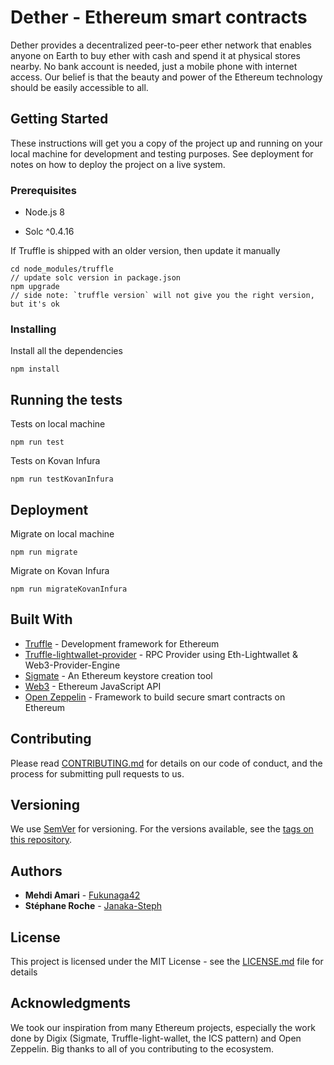 # Dether - Ethereum smart contracts

Dether provides a decentralized peer-to-peer ether network that enables anyone on Earth to buy ether
with cash and spend it at physical stores nearby. No bank account is needed, just a mobile phone with
internet access. Our belief is that the beauty and power of the Ethereum technology should be easily
accessible to all.

## Getting Started

These instructions will get you a copy of the project up and running on your local machine for development and testing purposes. See deployment for notes on how to deploy the project on a live system.

### Prerequisites

* Node.js 8

* Solc ^0.4.16 

If Truffle is shipped with an older version, then update it manually
```
cd node_modules/truffle
// update solc version in package.json
npm upgrade
// side note: `truffle version` will not give you the right version, but it's ok
```

### Installing

Install all the dependencies
```
npm install
```

## Running the tests

Tests on local machine
```
npm run test
```

Tests on Kovan Infura
```
npm run testKovanInfura
``` 

## Deployment

Migrate on local machine
```
npm run migrate
```

Migrate on Kovan Infura
```
npm run migrateKovanInfura
``` 

## Built With

* [Truffle](http://truffleframework.com) - Development framework for Ethereum
* [Truffle-lightwallet-provider](https://github.com/DigixGlobal/truffle-lightwallet-provider) - RPC Provider using Eth-Lightwallet & Web3-Provider-Engine
* [Sigmate](https://github.com/DigixGlobal/sigmate) - An Ethereum keystore creation tool 
* [Web3](https://github.com/ethereum/web3.js/) - Ethereum JavaScript API
* [Open Zeppelin](https://openzeppelin.org/) - Framework to build secure smart contracts on Ethereum

## Contributing

Please read [CONTRIBUTING.md](CONTRIBUTING.md) for details on our code of conduct, and the process for submitting pull requests to us.

## Versioning

We use [SemVer](http://semver.org/) for versioning. For the versions available, see the [tags on this repository](https://github.com/dethertech/dethercontracts/tags). 

## Authors

* **Mehdi Amari** - [Fukunaga42](https://github.com/Fukunaga42)
* **Stéphane Roche** - [Janaka-Steph](https://github.com/Janaka-Steph)

## License

This project is licensed under the MIT License - see the [LICENSE.md](LICENSE.md) file for details

## Acknowledgments

We took our inspiration from many Ethereum projects, especially the work done by Digix (Sigmate, Truffle-light-wallet, the ICS pattern) and Open Zeppelin.
Big thanks to all of you contributing to the ecosystem.